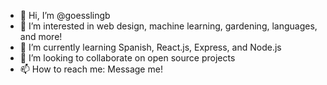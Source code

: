 - 👋 Hi, I’m @goesslingb
- 👀 I’m interested in web design, machine learning, gardening, languages, and more!
- 🌱 I’m currently learning Spanish, React.js, Express, and Node.js
- 💞️ I’m looking to collaborate on open source projects
- 📫 How to reach me: Message me!

<!---
goesslingb/goesslingb is a ✨ special ✨ repository because its `README.md` (this file) appears on your GitHub profile.
You can click the Preview link to take a look at your changes.
--->
